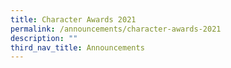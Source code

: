 ```yaml
---
title: Character Awards 2021
permalink: /announcements/character-awards-2021
description: ""
third_nav_title: Announcements
---
```

